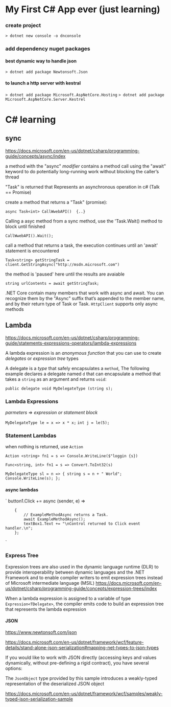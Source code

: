
# My First C# App ever (just learning)

### create project

` > dotnet new console -o dnconsole `

### add dependency nuget packages

#### best dynamic way to handle json
`> dotnet add package Newtonsoft.Json`

#### to launch a http server with kestral
`> dotnet add package Microsoft.AspNetCore.Hosting`
`> dotnet add package Microsoft.AspNetCore.Server.Kestrel`




# C# learning


## sync
https://docs.microsoft.com/en-us/dotnet/csharp/programming-guide/concepts/async/index

a method with the "async" _modifier_  contains a method call using the "await" keyword to do potentially long-running work without blocking the caller’s thread

"Task" is returned that Represents an asynchronous operation in c# (Talk == Promise)

create a method that returns a "Task<TResult>" (promise):

` async Task<int> CallWwebAPI()  {..} `



Calling a asyc method from a sync method, use the 'Task.Wait() method to block until finished

` CallWwebAPI().Wait(); `


call a method that returns a task, the execution continues until an 'await' statement is encountered

` Task<string> getStringTask = client.GetStringAsync("http://msdn.microsoft.com") `

the method is 'paused' here until the results are avaiable

` string urlContents = await getStringTask;  `

.NET Core contain many members that work with async and await. You can recognize them by the "Async" suffix that’s appended to the member name, and by their return type of Task or Task<TResult>. `HttpClient` supports only async methods

## Lambda
https://docs.microsoft.com/en-us/dotnet/csharp/programming-guide/statements-expressions-operators/lambda-expressions

A lambda expression is an _anonymous function_ that you can use to create _delegates_ or _expression tree_ types

A delegate is a _type_ that safely encapsulates a `method`, The following example declares a delegate named `d` that can encapsulate a method that takes a `string` as an argument and returns `void`: 

` public delegate void MyDelegateType (string s); `

### Lambda Expressions 

_parmeters_ => _expression or statement block_ 

` MyDelegateType le = x => x * x; `
` int j = le(5);  `

### Statement Lambdas

when nothing is returned, use ```Action```

`Action <string> fn1 = s => Console.WriteLine($"loggin {s})`

`Func<string, int> fn1 = s => Convert.ToInt32(s)`

` MyDelegateType sl = n => { string s = n + " World"; 
                          Console.WriteLine(s); }; `
#### async lambdas

`
button1.Click += async (sender, e) =>  

        {  
            // ExampleMethodAsync returns a Task.  
            await ExampleMethodAsync();  
            textBox1.Text += "\nControl returned to Click event handler.\n";  
        };  
`


### Express Tree
Expression trees are also used in the dynamic language runtime (DLR) to provide interoperability between dynamic languages and the .NET Framework and to enable compiler writers to emit expression trees instead of Microsoft intermediate language (MSIL)
https://docs.microsoft.com/en-us/dotnet/csharp/programming-guide/concepts/expression-trees/index

When a lambda expression is assigned to a variable of type `Expression<TDelegate>`, the compiler emits code to build an expression tree that represents the lambda expression


#### JSON
https://www.newtonsoft.com/json


https://docs.microsoft.com/en-us/dotnet/framework/wcf/feature-details/stand-alone-json-serialization#mapping-net-types-to-json-types

If you would like to work with JSON directly (accessing keys and values dynamically, without pre-defining a rigid contract), you have several options: 

The `JsonObject` type provided by this sample introduces a weakly-typed representation of the deserialized JSON object

https://docs.microsoft.com/en-us/dotnet/framework/wcf/samples/weakly-typed-json-serialization-sample


